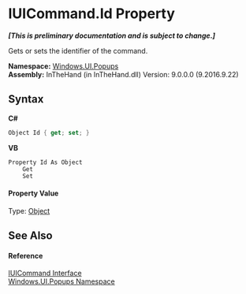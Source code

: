 # IUICommand.Id Property 
 _**\[This is preliminary documentation and is subject to change.\]**_

Gets or sets the identifier of the command.

**Namespace:**&nbsp;<a href="N_Windows_UI_Popups">Windows.UI.Popups</a><br />**Assembly:**&nbsp;InTheHand (in InTheHand.dll) Version: 9.0.0.0 (9.2016.9.22)

## Syntax

**C#**<br />
``` C#
Object Id { get; set; }
```

**VB**<br />
``` VB
Property Id As Object
	Get
	Set
```


#### Property Value
Type: <a href="http://msdn2.microsoft.com/en-us/library/e5kfa45b" target="_blank">Object</a>

## See Also


#### Reference
<a href="T_Windows_UI_Popups_IUICommand">IUICommand Interface</a><br /><a href="N_Windows_UI_Popups">Windows.UI.Popups Namespace</a><br />